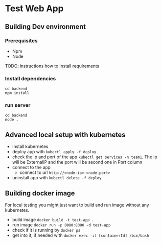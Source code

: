 # Test Web App

## Building Dev environment

### Prerequisites
* Npm
* Node

TODO: instructions how to install requirements

### Install dependencies
```
cd backend
npm install
```

### run server
```
cd backend
node .
```

## Advanced local setup with kubernetes
* install kubernetes
* deploy app with `kubectl apply -f deploy`
* check the ip and port of the app `kubectl get services -n team1`. The ip will be ExternalIP and the port will be second one in Port column
* connect to the app
  * connect to url `http://<node-ip>:<node-port>`
* uninstall app with `kubectl delete -f deploy`

## Building docker image
For local testing you might just want to build and run image without any kubernetes.
* build image `docker build -t test-app .`
* run image `docker run -p 8080:8080 -d test-app`
* check if it is running by `docker ps`
* get into it, if needed with `docker exec -it [containerId] /bin/bash`